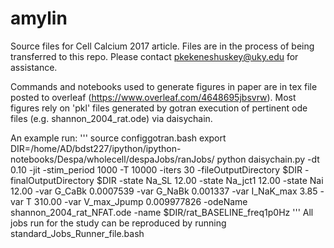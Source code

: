 # amylin

Source files for Cell Calcium 2017 article.  Files are in the process of being transferred to this repo. Please contact pkekeneshuskey@uky.edu for assistance.

Commands and notebooks used to generate figures in paper are in tex file posted to overleaf (https://www.overleaf.com/4648695jbsvrw). Most figures rely on 'pkl' files generated by gotran execution of pertinent ode files (e.g. shannon_2004_rat.ode) via daisychain. 

An example run:
'''
source configgotran.bash
export DIR=/home/AD/bdst227/ipython/ipython-notebooks/Despa/wholecell/despaJobs/ranJobs/
python daisychain.py -dt 0.10 -jit -stim_period 1000 -T 10000 -iters 30 -fileOutputDirectory $DIR -finalOutputDirectory $DIR -state Na_SL 12.00 -state Na_jct1 12.00 -state Nai 12.00 -var G_CaBk 0.0007539 -var G_NaBk 0.001337 -var I_NaK_max 3.85 -var T 310.00 -var V_max_Jpump 0.009977826 -odeName shannon_2004_rat_NFAT.ode -name $DIR/rat_BASELINE_freq1p0Hz
'''
All jobs run for the study can be reproduced by running  standard_Jobs_Runner_file.bash 


